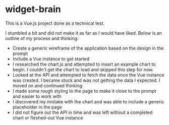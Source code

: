 # widget-brain
This is a Vue.js project done as a technical test.

I stumbled a bit and did not make it as far as I would have liked. Below is an outline of my process and thinking:
* Create a generic wireframe of the application based on the design in the prompt
* Include a Vue instance to get started
* I researched the chart.js and attempted to insert an example chart to begin. I couldn't get the chart to load and skipped this step for now. 
* Looked at the API and attempted to fetch the data once the Vue instance was created. I became stuck and was not getting the data I expected. I moved on and continued thinking
* I made some rough styling to the page to make it close to the prompt and easier to work with
* I discovered my mistake with the chart and was able to include a generic placeholder in the page
* I did not figure out the API in time and was left without a completed chart or fleshed-out Vue instance